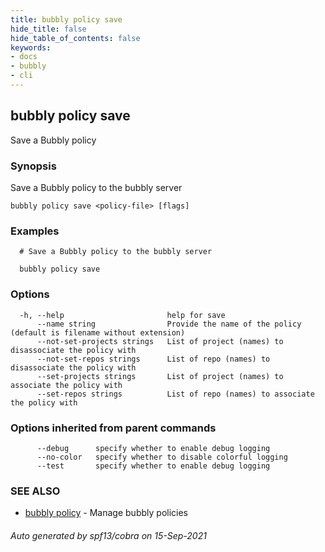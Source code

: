 ```yaml
---
title: bubbly policy save
hide_title: false
hide_table_of_contents: false
keywords:
- docs
- bubbly
- cli
---
```

## bubbly policy save

Save a Bubbly policy

### Synopsis

Save a Bubbly policy to the bubbly server



```
bubbly policy save <policy-file> [flags]
```

### Examples

```
  # Save a Bubbly policy to the bubbly server
  
  bubbly policy save
```

### Options

```
  -h, --help                       help for save
      --name string                Provide the name of the policy (default is filename without extension)
      --not-set-projects strings   List of project (names) to disassociate the policy with
      --not-set-repos strings      List of repo (names) to disassociate the policy with
      --set-projects strings       List of project (names) to associate the policy with
      --set-repos strings          List of repo (names) to associate the policy with
```

### Options inherited from parent commands

```
      --debug      specify whether to enable debug logging
      --no-color   specify whether to disable colorful logging
      --test       specify whether to enable debug logging
```

### SEE ALSO

* [bubbly policy](bubbly_policy.md)	 - Manage bubbly policies

###### Auto generated by spf13/cobra on 15-Sep-2021
